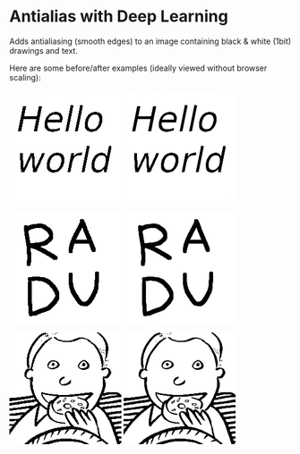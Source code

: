# Antialias with Deep Learning

Adds antialiasing (smooth edges) to an image containing black & white (1bit) drawings and text.

Here are some before/after examples (ideally viewed without browser scaling):

![Input](https://github.com/radu-b/dl-antialiasing/raw/master/data/test/x/12.png)
![Output](https://github.com/radu-b/dl-antialiasing/raw/master/data/test/y/12.png)

![Input](https://github.com/radu-b/dl-antialiasing/raw/master/data/test/x/0.png)
![Output](https://github.com/radu-b/dl-antialiasing/raw/master/data/test/y/0.png)

![Input](https://github.com/radu-b/dl-antialiasing/raw/master/data/test/x/11.png)
![Output](https://github.com/radu-b/dl-antialiasing/raw/master/data/test/y/11.png)
